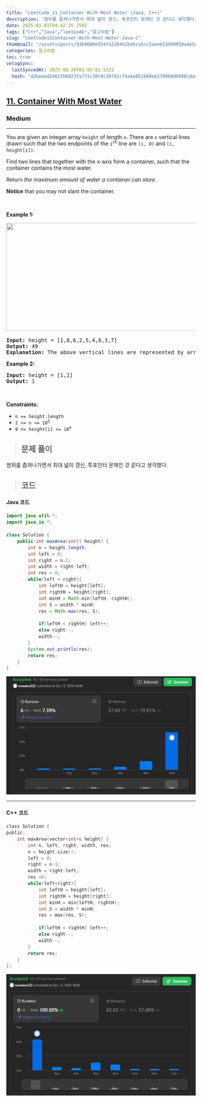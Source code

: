 ```yaml
---
title: "LeetCode_11_Container With Most Water (Java, C++)"
description: '범위를 좁혀나가면서 최대 넓이 갱신, 투포인터 문제인 것 같다고 생각했다.class Solution {    public int maxArea(int\[] height) {        int n = height.length;        int left = 0;   '
date: 2025-01-01T04:42:15.750Z
tags: ["C++","Java","leetcode","알고리즘"]
slug: "LeetCode11Container-With-Most-Water-Java-C"
thumbnail: "/assets/posts/93b9080e554fa22b462b45ca5cc5aaee53d98050ade5c2e7ba404e3fdaad1483.png"
categories: 알고리즘
toc: true
velogSync:
  lastSyncedAt: 2025-08-26T02:05:01.532Z
  hash: "d2beaad2e61fb6923fa771c30c9c39741cf4a4a851b60e61780b8d6080cda442"
---
```


<h2><a href="https://leetcode.com/problems/container-with-most-water">11. Container With Most Water</a></h2><h3>Medium</h3><hr><p>You are given an integer array <code>height</code> of length <code>n</code>. There are <code>n</code> vertical lines drawn such that the two endpoints of the <code>i<sup>th</sup></code> line are <code>(i, 0)</code> and <code>(i, height[i])</code>.</p>

<p>Find two lines that together with the x-axis form a container, such that the container contains the most water.</p>

<p>Return <em>the maximum amount of water a container can store</em>.</p>

<p><strong>Notice</strong> that you may not slant the container.</p>

<p>&nbsp;</p>
<p><strong class="example">Example 1:</strong></p>
<img alt="" src="https://s3-lc-upload.s3.amazonaws.com/uploads/2018/07/17/question_11.jpg" style="width: 600px; height: 287px;" />
<pre>
<strong>Input:</strong> height = [1,8,6,2,5,4,8,3,7]
<strong>Output:</strong> 49
<strong>Explanation:</strong> The above vertical lines are represented by array [1,8,6,2,5,4,8,3,7]. In this case, the max area of water (blue section) the container can contain is 49.
</pre>

<p><strong class="example">Example 2:</strong></p>

<pre>
<strong>Input:</strong> height = [1,1]
<strong>Output:</strong> 1
</pre>

<p>&nbsp;</p>
<p><strong>Constraints:</strong></p>

<ul>
	<li><code>n == height.length</code></li>
	<li><code>2 &lt;= n &lt;= 10<sup>5</sup></code></li>
	<li><code>0 &lt;= height[i] &lt;= 10<sup>4</sup></code></li>
</ul>

> ## 문제 풀이

범위를 좁혀나가면서 최대 넓이 갱신, 투포인터 문제인 것 같다고 생각했다.

> ## 코드

#### Java 코드
```java
import java.util.*;
import java.io.*;

class Solution {
    public int maxArea(int[] height) {
        int n = height.length;
        int left = 0;
        int right = n-1;
        int width = right-left;
        int res = 0;
        while(left < right){
            int leftH = height[left];
            int rightH = height[right];
            int minH = Math.min(leftH, rightH);
            int S = width * minH;
            res = Math.max(res, S);

            if(leftH < rightH) left++; 
            else right--;
            width--;
        }
        System.out.println(res);
        return res;
    }
}
```
![](/assets/posts/93b9080e554fa22b462b45ca5cc5aaee53d98050ade5c2e7ba404e3fdaad1483.png)

---

#### C++ 코드

```c
class Solution {
public:
    int maxArea(vector<int>& height) {
        int n, left, right, width, res;
        n = height.size();
        left = 0;
        right = n-1;
        width = right-left;
        res =0;
        while(left<right){
            int leftH = height[left];
            int rightH = height[right];
            int minH = min(leftH, rightH);
            int S = width * minH;
            res = max(res, S);

            if(leftH < rightH) left++; 
            else right--;
            width--;
        }
        return res;
    }
};
```
![](/assets/posts/445fb76a1c32334262a1ac9f722707389a5fbb08413d0b18e75c01f8b4308600.png)
